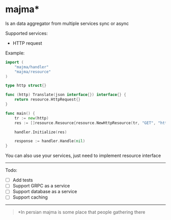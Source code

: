 # majma*

Is an data aggregator from multiple services sync or async

Supported services:
* HTTP request

Example:
```go
import (
	"majma/handler"
	"majma/resource"
)

type http struct{}

func (http) Translate(json interface{}) interface{} {
	return resource.HttpRequest{}
}

func main() {
	tr := new(http)
	res := []resource.Resource{resource.NewHttpResource(tr, "GET", "https://yesno.wtf/api", "yesno")}

	handler.Initialize(res)

	response := handler.Handle(nil)
}

```

You can also use your services, just need to implement resource interface 

---
Todo:
- [ ] Add tests
- [ ] Support GRPC as a service
- [ ] Support database as a service
- [ ] Support caching
---
>*In persian majma is some place that people gathering there
